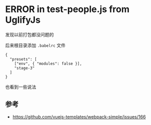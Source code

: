 # ERROR in test-people.js from UglifyJs


发现以前打包都没问题的

后来根目录添加 `.babelrc` 文件

```
{
  "presets": [
    ["env", { "modules": false }],
    "stage-3"
  ]
}
```

也看到一些说法
## 参考
- https://github.com/vuejs-templates/webpack-simple/issues/166
